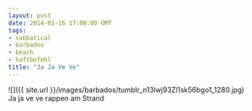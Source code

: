 ```yaml
---
layout: post
date: 2014-02-16 17:00:00 GMT
tags:
- sabbatical
- barbados
- beach
- haftbefehl
title: "Ja Ja Ve Ve"
---
```

![]({{ site.url }}/images/barbados/tumblr_n13lwj93Zl1sk56bgo1_1280.jpg)  
Ja ja ve ve rappen am Strand
